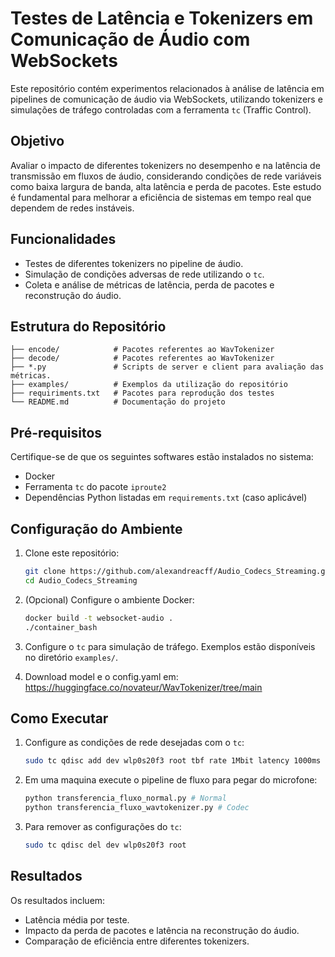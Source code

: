 # Testes de Latência e Tokenizers em Comunicação de Áudio com WebSockets

Este repositório contém experimentos relacionados à análise de latência em pipelines de comunicação de áudio via WebSockets, utilizando tokenizers e simulações de tráfego controladas com a ferramenta `tc` (Traffic Control). 

## Objetivo

Avaliar o impacto de diferentes tokenizers no desempenho e na latência de transmissão em fluxos de áudio, considerando condições de rede variáveis como baixa largura de banda, alta latência e perda de pacotes. Este estudo é fundamental para melhorar a eficiência de sistemas em tempo real que dependem de redes instáveis.

## Funcionalidades

- Testes de diferentes tokenizers no pipeline de áudio.
- Simulação de condições adversas de rede utilizando o `tc`.
- Coleta e análise de métricas de latência, perda de pacotes e reconstrução do áudio.

## Estrutura do Repositório

```
├── encode/            # Pacotes referentes ao WavTokenizer
├── decode/            # Pacotes referentes ao WavTokenizer
├── *.py               # Scripts de server e client para avaliação das métricas.
├── examples/          # Exemplos da utilização do repositório
├── requiriments.txt   # Pacotes para reprodução dos testes
└── README.md          # Documentação do projeto
```

## Pré-requisitos

Certifique-se de que os seguintes softwares estão instalados no sistema:

- Docker
- Ferramenta `tc` do pacote `iproute2`
- Dependências Python listadas em `requirements.txt` (caso aplicável)

## Configuração do Ambiente

1. Clone este repositório:
   ```bash
   git clone https://github.com/alexandreacff/Audio_Codecs_Streaming.git
   cd Audio_Codecs_Streaming
   ```

2. (Opcional) Configure o ambiente Docker:
   ```bash
   docker build -t websocket-audio .
   ./container_bash
   ```

3. Configure o `tc` para simulação de tráfego. Exemplos estão disponíveis no diretório `examples/`.

4. Download model e o config.yaml em: https://huggingface.co/novateur/WavTokenizer/tree/main
## Como Executar

1. Configure as condições de rede desejadas com o `tc`:
   ```bash
   sudo tc qdisc add dev wlp0s20f3 root tbf rate 1Mbit latency 1000ms burst 1540
   ```

2. Em uma maquina execute o pipeline de fluxo para pegar do microfone:
   ```bash
   python transferencia_fluxo_normal.py # Normal
   python transferencia_fluxo_wavtokenizer.py # Codec
   ```

4. Para remover as configurações do `tc`:
   ```bash
   sudo tc qdisc del dev wlp0s20f3 root
   ```

## Resultados

Os resultados incluem:
- Latência média por teste.
- Impacto da perda de pacotes e latência na reconstrução do áudio.
- Comparação de eficiência entre diferentes tokenizers.
